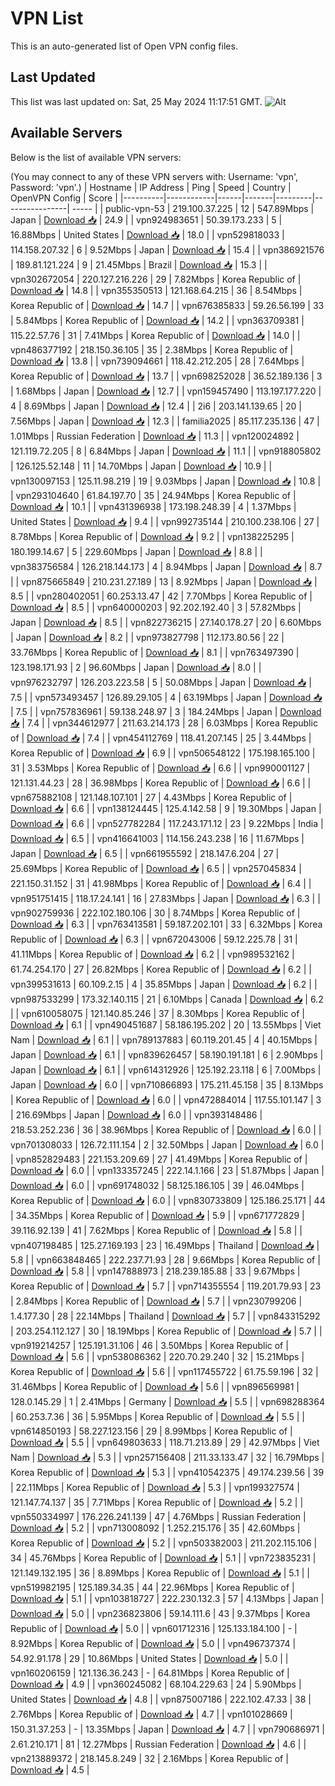 # VPN List

This is an auto-generated list of Open VPN config files.

## Last Updated

This list was last updated on: Sat, 25 May 2024 11:17:51 GMT.
![Alt](https://repobeats.axiom.co/api/embed/186b98318ef1479477931607c1ad7d823f12451f.svg "Repobeats analytics image")

## Available Servers

Below is the list of available VPN servers:

(You may connect to any of these VPN servers with: Username: 'vpn', Password: 'vpn'.)
| Hostname | IP Address | Ping | Speed | Country | OpenVPN Config | Score |
|----------|------------|------|-------|---------|----------------| ----- |
| public-vpn-53 | 219.100.37.225 | 12 | 547.89Mbps | Japan | [Download 📥](./configs/server_0_JP.ovpn) | 24.9 |
| vpn924983651 | 50.39.173.233 | 5 | 16.88Mbps | United States | [Download 📥](./configs/server_1_US.ovpn) | 18.0 |
| vpn529818033 | 114.158.207.32 | 6 | 9.52Mbps | Japan | [Download 📥](./configs/server_2_JP.ovpn) | 15.4 |
| vpn386921576 | 189.81.121.224 | 9 | 21.45Mbps | Brazil | [Download 📥](./configs/server_3_BR.ovpn) | 15.3 |
| vpn302672054 | 220.127.216.226 | 29 | 7.82Mbps | Korea Republic of | [Download 📥](./configs/server_4_KR.ovpn) | 14.8 |
| vpn355350513 | 121.168.64.215 | 36 | 8.54Mbps | Korea Republic of | [Download 📥](./configs/server_5_KR.ovpn) | 14.7 |
| vpn676385833 | 59.26.56.199 | 33 | 5.84Mbps | Korea Republic of | [Download 📥](./configs/server_6_KR.ovpn) | 14.2 |
| vpn363709381 | 115.22.57.76 | 31 | 7.41Mbps | Korea Republic of | [Download 📥](./configs/server_7_KR.ovpn) | 14.0 |
| vpn486377192 | 218.150.36.105 | 35 | 2.38Mbps | Korea Republic of | [Download 📥](./configs/server_8_KR.ovpn) | 13.8 |
| vpn739094661 | 118.42.212.205 | 28 | 7.64Mbps | Korea Republic of | [Download 📥](./configs/server_9_KR.ovpn) | 13.7 |
| vpn698252028 | 36.52.189.136 | 3 | 1.68Mbps | Japan | [Download 📥](./configs/server_10_JP.ovpn) | 12.7 |
| vpn159457490 | 113.197.177.220 | 4 | 8.69Mbps | Japan | [Download 📥](./configs/server_11_JP.ovpn) | 12.4 |
| 2i6 | 203.141.139.65 | 20 | 7.56Mbps | Japan | [Download 📥](./configs/server_12_JP.ovpn) | 12.3 |
| familia2025 | 85.117.235.136 | 47 | 1.01Mbps | Russian Federation | [Download 📥](./configs/server_13_RU.ovpn) | 11.3 |
| vpn120024892 | 121.119.72.205 | 8 | 6.84Mbps | Japan | [Download 📥](./configs/server_14_JP.ovpn) | 11.1 |
| vpn918805802 | 126.125.52.148 | 11 | 14.70Mbps | Japan | [Download 📥](./configs/server_15_JP.ovpn) | 10.9 |
| vpn130097153 | 125.11.98.219 | 19 | 9.03Mbps | Japan | [Download 📥](./configs/server_16_JP.ovpn) | 10.8 |
| vpn293104640 | 61.84.197.70 | 35 | 24.94Mbps | Korea Republic of | [Download 📥](./configs/server_17_KR.ovpn) | 10.1 |
| vpn431396938 | 173.198.248.39 | 4 | 1.37Mbps | United States | [Download 📥](./configs/server_18_US.ovpn) | 9.4 |
| vpn992735144 | 210.100.238.106 | 27 | 8.78Mbps | Korea Republic of | [Download 📥](./configs/server_19_KR.ovpn) | 9.2 |
| vpn138225295 | 180.199.14.67 | 5 | 229.60Mbps | Japan | [Download 📥](./configs/server_20_JP.ovpn) | 8.8 |
| vpn383756584 | 126.218.144.173 | 4 | 8.94Mbps | Japan | [Download 📥](./configs/server_21_JP.ovpn) | 8.7 |
| vpn875665849 | 210.231.27.189 | 13 | 8.92Mbps | Japan | [Download 📥](./configs/server_22_JP.ovpn) | 8.5 |
| vpn280402051 | 60.253.13.47 | 42 | 7.70Mbps | Korea Republic of | [Download 📥](./configs/server_23_KR.ovpn) | 8.5 |
| vpn640000203 | 92.202.192.40 | 3 | 57.82Mbps | Japan | [Download 📥](./configs/server_24_JP.ovpn) | 8.5 |
| vpn822736215 | 27.140.178.27 | 20 | 6.60Mbps | Japan | [Download 📥](./configs/server_25_JP.ovpn) | 8.2 |
| vpn973827798 | 112.173.80.56 | 22 | 33.76Mbps | Korea Republic of | [Download 📥](./configs/server_26_KR.ovpn) | 8.1 |
| vpn763497390 | 123.198.171.93 | 2 | 96.60Mbps | Japan | [Download 📥](./configs/server_27_JP.ovpn) | 8.0 |
| vpn976232797 | 126.203.223.58 | 5 | 50.08Mbps | Japan | [Download 📥](./configs/server_28_JP.ovpn) | 7.5 |
| vpn573493457 | 126.89.29.105 | 4 | 63.19Mbps | Japan | [Download 📥](./configs/server_29_JP.ovpn) | 7.5 |
| vpn757836961 | 59.138.248.97 | 3 | 184.24Mbps | Japan | [Download 📥](./configs/server_30_JP.ovpn) | 7.4 |
| vpn344612977 | 211.63.214.173 | 28 | 6.03Mbps | Korea Republic of | [Download 📥](./configs/server_31_KR.ovpn) | 7.4 |
| vpn454112769 | 118.41.207.145 | 25 | 3.44Mbps | Korea Republic of | [Download 📥](./configs/server_32_KR.ovpn) | 6.9 |
| vpn506548122 | 175.198.165.100 | 31 | 3.53Mbps | Korea Republic of | [Download 📥](./configs/server_33_KR.ovpn) | 6.6 |
| vpn990001127 | 121.131.44.23 | 28 | 36.98Mbps | Korea Republic of | [Download 📥](./configs/server_34_KR.ovpn) | 6.6 |
| vpn675882108 | 121.148.107.101 | 27 | 4.43Mbps | Korea Republic of | [Download 📥](./configs/server_35_KR.ovpn) | 6.6 |
| vpn138124445 | 125.4.142.58 | 9 | 19.30Mbps | Japan | [Download 📥](./configs/server_36_JP.ovpn) | 6.6 |
| vpn527782284 | 117.243.171.12 | 23 | 9.22Mbps | India | [Download 📥](./configs/server_37_IN.ovpn) | 6.5 |
| vpn416641003 | 114.156.243.238 | 16 | 11.67Mbps | Japan | [Download 📥](./configs/server_38_JP.ovpn) | 6.5 |
| vpn661955592 | 218.147.6.204 | 27 | 25.69Mbps | Korea Republic of | [Download 📥](./configs/server_39_KR.ovpn) | 6.5 |
| vpn257045834 | 221.150.31.152 | 31 | 41.98Mbps | Korea Republic of | [Download 📥](./configs/server_40_KR.ovpn) | 6.4 |
| vpn951751415 | 118.17.24.141 | 16 | 27.83Mbps | Japan | [Download 📥](./configs/server_41_JP.ovpn) | 6.3 |
| vpn902759936 | 222.102.180.106 | 30 | 8.74Mbps | Korea Republic of | [Download 📥](./configs/server_42_KR.ovpn) | 6.3 |
| vpn763413581 | 59.187.202.101 | 33 | 6.32Mbps | Korea Republic of | [Download 📥](./configs/server_43_KR.ovpn) | 6.3 |
| vpn672043006 | 59.12.225.78 | 31 | 41.11Mbps | Korea Republic of | [Download 📥](./configs/server_44_KR.ovpn) | 6.2 |
| vpn989532162 | 61.74.254.170 | 27 | 26.82Mbps | Korea Republic of | [Download 📥](./configs/server_45_KR.ovpn) | 6.2 |
| vpn399531613 | 60.109.2.15 | 4 | 35.85Mbps | Japan | [Download 📥](./configs/server_46_JP.ovpn) | 6.2 |
| vpn987533299 | 173.32.140.115 | 21 | 6.10Mbps | Canada | [Download 📥](./configs/server_47_CA.ovpn) | 6.2 |
| vpn610058075 | 121.140.85.246 | 37 | 8.30Mbps | Korea Republic of | [Download 📥](./configs/server_48_KR.ovpn) | 6.1 |
| vpn490451687 | 58.186.195.202 | 20 | 13.55Mbps | Viet Nam | [Download 📥](./configs/server_49_VN.ovpn) | 6.1 |
| vpn789137883 | 60.119.201.45 | 4 | 40.15Mbps | Japan | [Download 📥](./configs/server_50_JP.ovpn) | 6.1 |
| vpn839626457 | 58.190.191.181 | 6 | 2.90Mbps | Japan | [Download 📥](./configs/server_51_JP.ovpn) | 6.1 |
| vpn614312926 | 125.192.23.118 | 6 | 7.00Mbps | Japan | [Download 📥](./configs/server_52_JP.ovpn) | 6.0 |
| vpn710866893 | 175.211.45.158 | 35 | 8.13Mbps | Korea Republic of | [Download 📥](./configs/server_53_KR.ovpn) | 6.0 |
| vpn472884014 | 117.55.101.147 | 3 | 216.69Mbps | Japan | [Download 📥](./configs/server_54_JP.ovpn) | 6.0 |
| vpn393148486 | 218.53.252.236 | 36 | 38.96Mbps | Korea Republic of | [Download 📥](./configs/server_55_KR.ovpn) | 6.0 |
| vpn701308033 | 126.72.111.154 | 2 | 32.50Mbps | Japan | [Download 📥](./configs/server_56_JP.ovpn) | 6.0 |
| vpn852829483 | 221.153.209.69 | 27 | 41.49Mbps | Korea Republic of | [Download 📥](./configs/server_57_KR.ovpn) | 6.0 |
| vpn133357245 | 222.14.1.166 | 23 | 51.87Mbps | Japan | [Download 📥](./configs/server_58_JP.ovpn) | 6.0 |
| vpn691748032 | 58.125.186.105 | 39 | 46.04Mbps | Korea Republic of | [Download 📥](./configs/server_59_KR.ovpn) | 6.0 |
| vpn830733809 | 125.186.25.171 | 44 | 34.35Mbps | Korea Republic of | [Download 📥](./configs/server_60_KR.ovpn) | 5.9 |
| vpn671772829 | 39.116.92.139 | 41 | 7.62Mbps | Korea Republic of | [Download 📥](./configs/server_61_KR.ovpn) | 5.8 |
| vpn407198485 | 125.27.169.193 | 23 | 16.49Mbps | Thailand | [Download 📥](./configs/server_62_TH.ovpn) | 5.8 |
| vpn663848465 | 222.237.71.93 | 28 | 9.66Mbps | Korea Republic of | [Download 📥](./configs/server_63_KR.ovpn) | 5.8 |
| vpn147888973 | 218.239.185.88 | 33 | 9.67Mbps | Korea Republic of | [Download 📥](./configs/server_64_KR.ovpn) | 5.7 |
| vpn714355554 | 119.201.79.93 | 23 | 2.84Mbps | Korea Republic of | [Download 📥](./configs/server_65_KR.ovpn) | 5.7 |
| vpn230799206 | 1.4.177.30 | 28 | 22.14Mbps | Thailand | [Download 📥](./configs/server_66_TH.ovpn) | 5.7 |
| vpn843315292 | 203.254.112.127 | 30 | 18.19Mbps | Korea Republic of | [Download 📥](./configs/server_67_KR.ovpn) | 5.7 |
| vpn919214257 | 125.191.31.106 | 46 | 3.50Mbps | Korea Republic of | [Download 📥](./configs/server_68_KR.ovpn) | 5.6 |
| vpn538086362 | 220.70.29.240 | 32 | 15.21Mbps | Korea Republic of | [Download 📥](./configs/server_69_KR.ovpn) | 5.6 |
| vpn117455722 | 61.75.59.196 | 32 | 31.46Mbps | Korea Republic of | [Download 📥](./configs/server_70_KR.ovpn) | 5.6 |
| vpn896569981 | 128.0.145.29 | 1 | 2.41Mbps | Germany | [Download 📥](./configs/server_71_DE.ovpn) | 5.5 |
| vpn698288364 | 60.253.7.36 | 36 | 5.95Mbps | Korea Republic of | [Download 📥](./configs/server_72_KR.ovpn) | 5.5 |
| vpn614850193 | 58.227.123.156 | 29 | 8.99Mbps | Korea Republic of | [Download 📥](./configs/server_73_KR.ovpn) | 5.5 |
| vpn649803633 | 118.71.213.89 | 29 | 42.97Mbps | Viet Nam | [Download 📥](./configs/server_74_VN.ovpn) | 5.3 |
| vpn257156408 | 211.33.133.47 | 32 | 16.79Mbps | Korea Republic of | [Download 📥](./configs/server_75_KR.ovpn) | 5.3 |
| vpn410542375 | 49.174.239.56 | 39 | 22.11Mbps | Korea Republic of | [Download 📥](./configs/server_76_KR.ovpn) | 5.3 |
| vpn199327574 | 121.147.74.137 | 35 | 7.71Mbps | Korea Republic of | [Download 📥](./configs/server_77_KR.ovpn) | 5.2 |
| vpn550334997 | 176.226.241.139 | 47 | 4.76Mbps | Russian Federation | [Download 📥](./configs/server_78_RU.ovpn) | 5.2 |
| vpn713008092 | 1.252.215.176 | 35 | 42.60Mbps | Korea Republic of | [Download 📥](./configs/server_79_KR.ovpn) | 5.2 |
| vpn503382003 | 211.202.115.106 | 34 | 45.76Mbps | Korea Republic of | [Download 📥](./configs/server_80_KR.ovpn) | 5.1 |
| vpn723835231 | 121.149.132.195 | 36 | 8.89Mbps | Korea Republic of | [Download 📥](./configs/server_81_KR.ovpn) | 5.1 |
| vpn519982195 | 125.189.34.35 | 44 | 22.96Mbps | Korea Republic of | [Download 📥](./configs/server_82_KR.ovpn) | 5.1 |
| vpn103818727 | 222.230.132.3 | 57 | 4.13Mbps | Japan | [Download 📥](./configs/server_83_JP.ovpn) | 5.0 |
| vpn236823806 | 59.14.111.6 | 43 | 9.37Mbps | Korea Republic of | [Download 📥](./configs/server_84_KR.ovpn) | 5.0 |
| vpn601712316 | 125.133.184.100 | - | 8.92Mbps | Korea Republic of | [Download 📥](./configs/server_85_KR.ovpn) | 5.0 |
| vpn496737374 | 54.92.91.178 | 29 | 10.86Mbps | United States | [Download 📥](./configs/server_86_US.ovpn) | 5.0 |
| vpn160206159 | 121.136.36.243 | - | 64.81Mbps | Korea Republic of | [Download 📥](./configs/server_87_KR.ovpn) | 4.9 |
| vpn360245082 | 68.104.229.63 | 24 | 5.90Mbps | United States | [Download 📥](./configs/server_88_US.ovpn) | 4.8 |
| vpn875007186 | 222.102.47.33 | 38 | 2.76Mbps | Korea Republic of | [Download 📥](./configs/server_89_KR.ovpn) | 4.7 |
| vpn101028669 | 150.31.37.253 | - | 13.35Mbps | Japan | [Download 📥](./configs/server_90_JP.ovpn) | 4.7 |
| vpn790686971 | 2.61.210.171 | 81 | 12.27Mbps | Russian Federation | [Download 📥](./configs/server_91_RU.ovpn) | 4.6 |
| vpn213889372 | 218.145.8.249 | 32 | 2.16Mbps | Korea Republic of | [Download 📥](./configs/server_92_KR.ovpn) | 4.5 |
